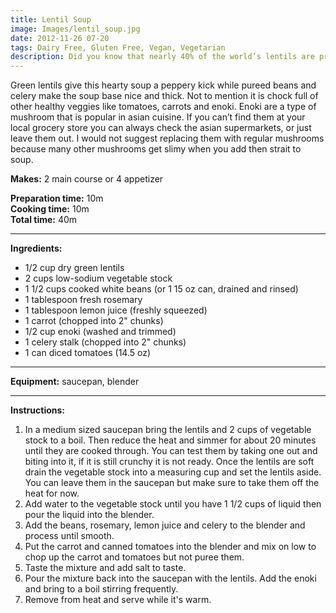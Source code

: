 ```yaml
---
title: Lentil Soup
image: Images/lentil_soup.jpg
date: 2012-11-26 07-20
tags: Dairy Free, Gluten Free, Vegan, Vegetarian
description: Did you know that nearly 40% of the world’s lentils are produced in Canada? They are a staple in French, Indian, Iranian and Ethiopian cuisine and are an important part of a healthy, well-rounded diet.
---
```

Green lentils give this hearty soup a peppery kick while pureed beans and celery make the soup base nice and thick. Not to mention it is chock full of other healthy veggies like tomatoes, carrots and enoki. Enoki are a type of mushroom that is popular in asian cuisine. If you can’t find them at your local grocery store you can always check the asian supermarkets, or just leave them out. I would not suggest replacing them with regular mushrooms because many other mushrooms get slimy when you add then strait to soup. 


**Makes:** 2 main course or 4 appetizer

**Preparation time:** 10m  
**Cooking time:** 10m  
**Total time:** 40m

---

**Ingredients:**

- 1/2 cup dry green lentils
- 2 cups low-sodium vegetable stock
- 1 1/2  cups cooked white beans (or 1 15 oz can, drained and rinsed)
- 1 tablespoon fresh rosemary
- 1 tablespoon lemon juice (freshly squeezed)
- 1 carrot (chopped into 2" chunks)
- 1/2 cup enoki (washed and trimmed)
- 1 celery stalk (chopped into 2" chunks)
- 1 can diced tomatoes (14.5 oz)


---

**Equipment:** saucepan, blender

---

**Instructions:**

1. In a medium sized saucepan bring the lentils and 2 cups of vegetable stock to a boil. Then reduce the heat and simmer for about 20 minutes until they are cooked through. You can test them by taking one out and biting into it, if it is still crunchy it is not ready. Once the lentils are soft drain the vegetable stock into a measuring cup and set the lentils aside. You can leave them in the saucepan but make sure to take them off the heat for now.
1. Add water to the vegetable stock until you have 1 1/2 cups of liquid then pour the liquid into the blender.
1. Add the beans, rosemary, lemon juice and celery to the blender and process until smooth. 
1. Put the carrot and canned tomatoes into the blender and mix on low to chop up the carrot and tomatoes but not puree them. 
1. Taste the mixture and add salt to taste.
1. Pour the mixture back into the saucepan with the lentils. Add the enoki and bring to a boil stirring frequently.
1. Remove from heat and serve while it's warm. 

